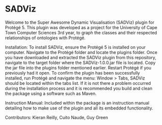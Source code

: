 # SADViz
Welcome to the Super Awesome Dynamic Visualisation (SADViz) plugin for Protégé 5. This plugin was developed as a project for the University of Cape Town Computer Sciences 3rd year, to graph the classes and their respected relationships of ontologies with Protégé. 

Installation: To install SADViz, ensure the Protégé 5 is installed on your computer. Navigate to the Protégé folder and locate the plugins folder. Once you have downloaded and extracted the SADViz plugin from this repository, navigate to the target folder where the SADViz-1.0.0.jar file is located. Copy the jar file into the plugins folder mentioned earlier. Restart Protégé if you previously had it open. To confirm the plugin has been successfully installed, run Protégé and navigate the menu: Window > Tabs, SADViz should be located within the tabs list. If it is not there a problem occurred during the installation process and it is recommended you build and clean the package using a software such as Maven. 

Instruction Manual: Included within the package is an instruction manual detailing how to make use of the plugin and all its embedded functionality. 

Contributors: Kieran Reilly, Cuito Naude, Guy Green

